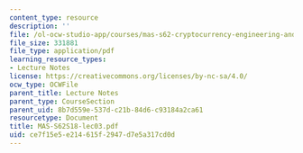 ```yaml
---
content_type: resource
description: ''
file: /ol-ocw-studio-app/courses/mas-s62-cryptocurrency-engineering-and-design-spring-2018/ce7f15e5e214615f2947d7e5a317cd0d_MAS-S62S18-lec03.pdf
file_size: 331881
file_type: application/pdf
learning_resource_types:
- Lecture Notes
license: https://creativecommons.org/licenses/by-nc-sa/4.0/
ocw_type: OCWFile
parent_title: Lecture Notes
parent_type: CourseSection
parent_uid: 8b7d559e-537d-c21b-84d6-c93184a2ca61
resourcetype: Document
title: MAS-S62S18-lec03.pdf
uid: ce7f15e5-e214-615f-2947-d7e5a317cd0d
---
```

